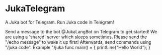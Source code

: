 # JukaTelegram
A Juka bot for Telegram. Run Juka code in Telegram!

Send a message to the bot @JukaLangBot on Telegram to get started!
We are using a 'shared' server which sleeps sometimes. Please send the "/echo message" to wake it up first!
Afterwards, send commands using "/juka code". Example "/juka func main() = { printLine("Hello World"); }